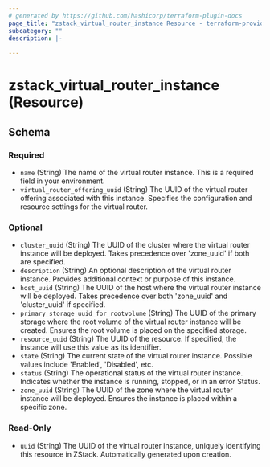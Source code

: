 ```yaml
---
# generated by https://github.com/hashicorp/terraform-plugin-docs
page_title: "zstack_virtual_router_instance Resource - terraform-provider-zstack"
subcategory: ""
description: |-
  
---
```


# zstack_virtual_router_instance (Resource)





<!-- schema generated by tfplugindocs -->
## Schema

### Required

- `name` (String) The name of the virtual router instance. This is a required field in your environment.
- `virtual_router_offering_uuid` (String) The UUID of the virtual router offering associated with this instance. Specifies the configuration and resource settings for the virtual router.

### Optional

- `cluster_uuid` (String) The UUID of the cluster where the virtual router instance will be deployed. Takes precedence over 'zone_uuid' if both are specified.
- `description` (String) An optional description of the virtual router instance. Provides additional context or purpose of this instance.
- `host_uuid` (String) The UUID of the host where the virtual router instance will be deployed. Takes precedence over both 'zone_uuid' and 'cluster_uuid' if specified.
- `primary_storage_uuid_for_rootvolume` (String) The UUID of the primary storage where the root volume of the virtual router instance will be created. Ensures the root volume is placed on the specified storage.
- `resource_uuid` (String) The UUID of the resource. If specified, the instance will use this value as its identifier.
- `state` (String) The current state of the virtual router instance. Possible values include 'Enabled', 'Disabled', etc.
- `status` (String) The operational status of the virtual router instance. Indicates whether the instance is running, stopped, or in an error Status.
- `zone_uuid` (String) The UUID of the zone where the virtual router instance will be deployed. Ensures the instance is placed within a specific zone.

### Read-Only

- `uuid` (String) The UUID of the virtual router instance, uniquely identifying this resource in ZStack. Automatically generated upon creation.
